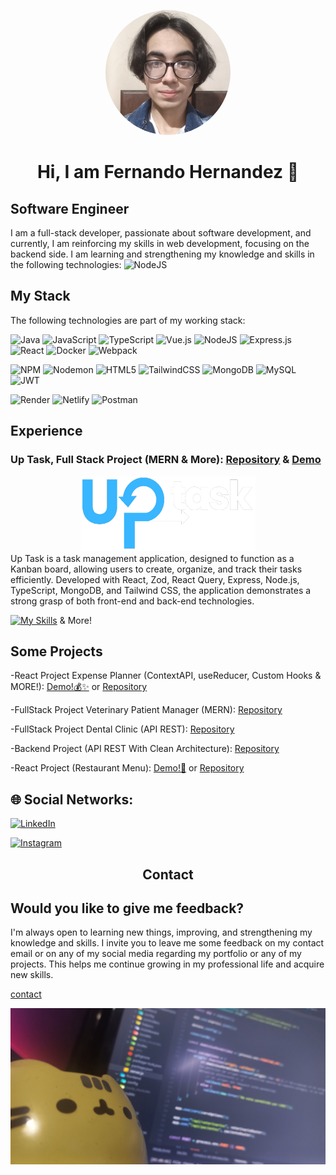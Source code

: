 <p align="center">
  <img src="/public/perfil.png" alt="fernando profile picture" width="200" style="border-radius: 150px;"/>
</p>
<h1 align="center"> Hi, I am Fernando Hernandez 👋 </h1>

## Software Engineer

I am a full-stack developer, passionate about software development, and currently, I am reinforcing my skills in web development, focusing on the backend side. I am learning and strengthening my knowledge and skills in the following technologies: ![NodeJS](https://img.shields.io/badge/node.js-6DA55F?style=for-the-badge&logo=node.js&logoColor=white) 



## My Stack
The following technologies are part of my working stack:

![Java](https://img.shields.io/badge/java-%23ED8B00.svg?style=for-the-badge&logo=openjdk&logoColor=white) ![JavaScript](https://img.shields.io/badge/javascript-%23323330.svg?style=for-the-badge&logo=javascript&logoColor=%23F7DF1E) ![TypeScript](https://img.shields.io/badge/typescript-%23007ACC.svg?style=for-the-badge&logo=typescript&logoColor=white) ![Vue.js](https://img.shields.io/badge/vue.js-%2335495e.svg?style=for-the-badge&logo=vuedotjs&logoColor=%234FC08D) ![NodeJS](https://img.shields.io/badge/node.js-6DA55F?style=for-the-badge&logo=node.js&logoColor=white) ![Express.js](https://img.shields.io/badge/express.js-%23404d59.svg?style=for-the-badge&logo=express&logoColor=%2361DAFB) ![React](https://img.shields.io/badge/react-%2320232a.svg?style=for-the-badge&logo=react&logoColor=%2361DAFB) ![Docker](https://img.shields.io/badge/docker-%230db7ed.svg?style=for-the-badge&logo=docker&logoColor=white) ![Webpack](https://img.shields.io/badge/webpack-%238DD6F9.svg?style=for-the-badge&logo=webpack&logoColor=black)


![NPM](https://img.shields.io/badge/NPM-%23CB3837.svg?style=for-the-badge&logo=npm&logoColor=white) ![Nodemon](https://img.shields.io/badge/NODEMON-%23323330.svg?style=for-the-badge&logo=nodemon&logoColor=%BBDEAD) ![HTML5](https://img.shields.io/badge/html5-%23E34F26.svg?style=for-the-badge&logo=html5&logoColor=white) ![TailwindCSS](https://img.shields.io/badge/tailwindcss-%2338B2AC.svg?style=for-the-badge&logo=tailwind-css&logoColor=white) ![MongoDB](https://img.shields.io/badge/MongoDB-%234ea94b.svg?style=for-the-badge&logo=mongodb&logoColor=white) ![MySQL](https://img.shields.io/badge/mysql-%2300000f.svg?style=for-the-badge&logo=mysql&logoColor=white) ![JWT](https://img.shields.io/badge/JWT-black?style=for-the-badge&logo=JSON%20web%20tokens)

![Render](https://img.shields.io/badge/Render-%46E3B7.svg?style=for-the-badge&logo=render&logoColor=white) ![Netlify](https://img.shields.io/badge/netlify-%23000000.svg?style=for-the-badge&logo=netlify&logoColor=#00C7B7)  ![Postman](https://img.shields.io/badge/Postman-FF6C37?style=for-the-badge&logo=postman&logoColor=white)

## Experience
### Up Task, Full Stack Project (MERN & More): [Repository](https://github.com/josefer09/UpTask_FullStack) & [Demo](https://uptask-frontend-ten.vercel.app)
<div align="center">
  <img src="./public/logo_dark.png" alt="logo" width="280" height="120">
</div>
Up Task is a task management application, designed to function as a Kanban board, allowing users to create, organize, and track their tasks efficiently. Developed with React, Zod, React Query, Express, Node.js, TypeScript, MongoDB, and Tailwind CSS, the application demonstrates a strong grasp of both front-end and back-end technologies.

[![My Skills](https://skillicons.dev/icons?i=ts,react,express,tailwind,mongodb,nodejs)](https://skillicons.dev) & More!

## Some Projects
-React Project Expense Planner (ContextAPI, useReducer, Custom Hooks & MORE!): [Demo!💰✨](https://66545bc37d713970f949f8c0--rococo-cobbler-315c95.netlify.app/) or [Repository](https://github.com/josefer09/expense_planner.git)

-FullStack Project Veterinary Patient Manager (MERN): [Repository](https://github.com/josefer09/FullStack_Veterinaria.git)

-FullStack Project Dental Clinic (API REST): [Repository](https://github.com/josefer09/consultorio_dental.git)

-Backend Project (API REST With Clean Architecture): [Repository](https://github.com/josefer09/REST_API_CleanArchitecture.git)

-React Project (Restaurant Menu): [Demo!🍴](https://poetic-heliotrope-3fae31.netlify.app/) or [Repository](https://github.com/josefer09/restaurant_menu)



## 🌐 Social Networks:
[![LinkedIn](https://img.shields.io/badge/LinkedIn-%230077B5.svg?logo=linkedin&logoColor=white)](https://www.linkedin.com/in/jose-fernando-hernandez-angulo-7862882b9?lipi=urn%3Ali%3Apage%3Ad_flagship3_profile_view_base_contact_details%3BpgGFbU%2B5TjyFKPaJrNNvfg%3D%3D) 

[![Instagram](https://img.shields.io/badge/Instagram-%23E4405F.svg?logo=Instagram&logoColor=white)](https://instagram.com/_ophion)


<h2 align="center">Contact</h2>

## Would you like to give me feedback?

I'm always open to learning new things, improving, and strengthening my knowledge and skills. I invite you to leave me some feedback on my contact email or on any of my social media regarding my portfolio or any of my projects. This helps me continue growing in my professional life and acquire new skills.


[contact](https://www.linkedin.com/in/jos%C3%A9-fernando-hernandez-angulo-7862882b9/)

<p align="center">
  <img src="/public/portada.jpg" alt="banner" height="250" width="600""/>
</p>
